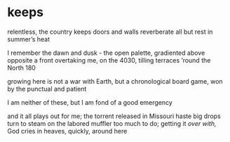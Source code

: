 # keeps
relentless, the country keeps
doors and walls reverberate
all but rest in summer’s heat

I remember the dawn and dusk - the open palette, gradiented above
opposite a front
overtaking me, 
on the 4030,
tilling terraces ’round the North 180

growing here is not a war with Earth,
but a chronological board game, 
won by the punctual
and patient

I am neither of these,
but I am fond of a good emergency

and it all plays out for me; 
the torrent released in Missouri haste
big drops turn to steam on the labored muffler 
too much to do;
getting it *over with,*
God cries in heaves, quickly,
around here 


